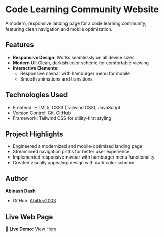 # Code Learning Community Website

A modern, responsive landing page for a code learning community, featuring clean navigation and mobile optimization.

## Features

- **Responsive Design**: Works seamlessly on all device sizes
- **Modern UI**: Clean, darkish color scheme for comfortable viewing
- **Interactive Elements**:
  - Responsive navbar with hamburger menu for mobile
  - Smooth animations and transitions

## Technologies Used

- Frontend: HTML5, CSS3 (Tailwind CSS), JavaScript
- Version Control: Git, GitHub
- Framework: Tailwind CSS for utility-first styling

## Project Highlights

- Engineered a modernized and mobile-optimized landing page
- Streamlined navigation paths for better user experience
- Implemented responsive navbar with hamburger menu functionality
- Created visually appealing design with dark color scheme

## Author

**Abinash Dash**  
- GitHub: [AbiDev2003](https://github.com/AbiDev2003)

## Live Web Page
  
🔗 **Live Demo:** [View Here](https://abidev2003.github.io/Web-Development-project---Code-Learning-Website-interface/)
